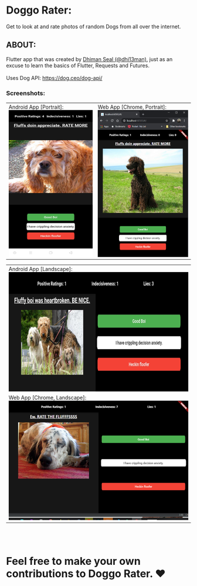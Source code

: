 # Doggo Rater:

Get to look at and rate photos of random Dogs from all over the internet.

## ABOUT:

Flutter app that was created by [Dhiman Seal (@dhi13man)](http://www.github.com/dhi13man), just as an excuse to learn the basics of Flutter, Requests and Futures.<br><br>
Uses Dog API: https://dog.ceo/dog-api/

### Screenshots:
<table>
<tr>
<td>
Android App [Portrait]:
<img src="Screenshots/android_portrait.jpg" alt="Android App [Portrait]" width="250" height="400"/>
</td>
<td>
Web App [Chrome, Portrait]:
<img src="Screenshots/web_app_portrait.jpg" alt="Web App [Chrome] [Portrait]" width="250" height="400"/>
</td>
</tr>
</table>

<table>
<tr>
<td>
Android App [Landscape]:
<img src="Screenshots/android_landscape.jpg" alt="Android App [Landscape]" height="325" width="500"/>
</td>
</tr>

<tr>
<td>
Web App [Chrome, Landscape]:
<img src="Screenshots/web_app_landscape.png" alt="Web App [Chrome] [Landscape]" height="325", width="500"/>
</td>
</tr>
</table>


<br>
<br>

# Feel free to make your own contributions to Doggo Rater. ❤

